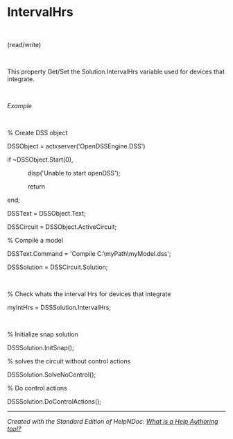 # IntervalHrs

&nbsp;

(read/write)

&nbsp;

This property Get/Set the Solution.IntervalHrs variable used for devices that integrate.

&nbsp;

*Example*

&nbsp;

% Create DSS object

DSSObject = actxserver('OpenDSSEngine.DSS')

if ~DSSObject.Start(0),

&nbsp; &nbsp; &nbsp; &nbsp; &nbsp; &nbsp; disp('Unable to start openDSS');

&nbsp; &nbsp; &nbsp; &nbsp; &nbsp; &nbsp; return

end;

DSSText = DSSObject.Text;

DSSCircuit = DSSObject.ActiveCircuit;

% Compile a model &nbsp; &nbsp;

DSSText.Command = 'Compile C:\\myPath\\myModel.dss';

DSSSolution = DSSCircuit.Solution;

&nbsp;

% Check whats the interval Hrs for devices that integrate

myIntHrs = DSSSolution.IntervalHrs;&nbsp;

&nbsp;

% Initialize snap solution

DSSSolution.InitSnap();&nbsp;

% solves the circuit without control actions

DSSSolution.SolveNoControl();&nbsp;

% Do control actions

DSSSolution.DoControlActions();
***
_Created with the Standard Edition of HelpNDoc: [What is a Help Authoring tool?](<https://www.helpauthoringsoftware.com/articles/what-is-a-help-authoring-tool/>)_
